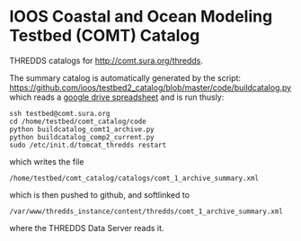 IOOS Coastal and Ocean Modeling Testbed (COMT) Catalog
================

THREDDS catalogs for <http://comt.sura.org/thredds>. 


The summary catalog is automatically generated by the script:
https://github.com/ioos/testbed2_catalog/blob/master/code/buildcatalog.py
which reads a [google drive spreadsheet](https://docs.google.com/spreadsheet/ccc?key=0AmAEVaW9GoHedFZHU3Z4c1pyMkozWmJxSUlGSDk3eVE&usp=drive_web#gid=0) and is run thusly:
```
ssh testbed@comt.sura.org
cd /home/testbed/comt_catalog/code
python buildcatalog_comt1_archive.py
python buildcatalog_comp2_current.py
sudo /etc/init.d/tomcat_thredds restart
```
which writes the file
```
/home/testbed/comt_catalog/catalogs/comt_1_archive_summary.xml
```
which is then pushed to github, and softlinked to 
```
/var/www/thredds_instance/content/thredds/comt_1_archive_summary.xml
```
where the THREDDS Data Server reads it.

